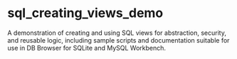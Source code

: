 # sql_creating_views_demo
A demonstration of creating and using SQL views for abstraction, security, and reusable logic, including sample scripts and documentation suitable for use in DB Browser for SQLite and MySQL Workbench.
